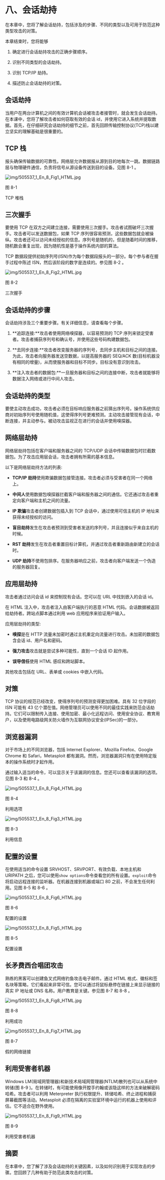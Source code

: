# 八、会话劫持

在本章中，您将了解会话劫持，包括涉及的步骤、不同的类型以及可用于防范这种类型攻击的对策。

本章结束时，您将能够

1.  确定进行会话劫持攻击的正确步骤顺序。

2.  识别不同类型的会话劫持。

3.  识别 TCP/IP 劫持。

4.  描述防止会话劫持的对策。

## 会话劫持

当用户在两台计算机之间的有效计算机会话被攻击者接管时，就会发生会话劫持。在本课中，您将了解攻击者如何窃取有效的会话 id，并使用它进入系统并提取数据。首先，在仔细研究会话劫持的细节之前，首先回顾传输控制协议(TCP)栈以建立坚实的理解基础是很重要的。

## TCP 栈

报头确保传输数据的可靠性。网络层允许数据报从源到目的地每次一跳。数据链路层与物理硬件通信，负责将信号从源设备传送到目的设备。见图 8-1 。

![img/505537_1_En_8_Fig1_HTML.jpg](img/505537_1_En_8_Fig1_HTML.jpg)

图 8-1

TCP 堆栈

## 三次握手

要使用 TCP 在双方之间建立连接，需要使用三次握手。攻击者试图破坏三次握手。攻击者可以发送数据包，如果 TCP 序列很容易预测，这些数据包就会被操纵。攻击者还可以访问未经授权的信息。序列号是随机的，但是随着时间的推移，随机数会重复出现，因为随机性是基于操作系统内部的算法。

TCP 数据段提供初始序列号(ISN)作为每个数据段报头的一部分。每个参与者在握手过程中陈述 ISN，然后该阶段的数字是连续的。参见图 8-2 。

![img/505537_1_En_8_Fig2_HTML.jpg](img/505537_1_En_8_Fig2_HTML.jpg)

图 8-2

三次握手

## 会话劫持的步骤

会话劫持涉及三个重要步骤。有关详细信息，请查看每个步骤。

1.  **追踪连接:**攻击者使用网络嗅探器，以容易预测的 TCP 序列来锁定受害者。攻击者捕获序列号和确认号，并使用这些号码构建数据包。

2.  **去同步连接:**攻击者改变服务器的序列号，去同步主机和目标之间的连接。为此，攻击者向服务器发送空数据，以提高服务器的 SEQ/ACK 数(目标机器没有相同的增量)，从而使服务器和目标不同步。目标没有意识到攻击。

3.  **注入攻击者的数据包:**一旦服务器和目标之间的连接中断，攻击者就能够将数据注入网络或进行中间人攻击。

## 会话劫持的类型

要使主动攻击成功，攻击者必须在目标响应服务器之前猜出序列号。操作系统供应商对初始序列号使用随机值，这使得序列号更难预测。主动攻击接管现有会话，中断连接，并主动参与。被动攻击监视正在进行的会话并使用嗅探器。

## 网络层劫持

网络层劫持包括在客户端和服务器之间的 TCP/UDP 会话中传输数据包时拦截数据包。为了攻击应用层会话，攻击者拥有所需的基本信息。

以下是网络层劫持方法的列表:

*   **TCP/IP 劫持**使用欺骗数据包接管连接。攻击者必须与受害者在同一个网络上。

*   **中间人**使用数据包嗅探器拦截客户端和服务器之间的通信。它还通过攻击者重定向客户端和主机之间的流量。

*   **IP 欺骗**攻击者创建数据包插入到 TCP 会话中，通过使用可信主机的 IP 地址来获得未经授权的访问。

*   **盲目劫持**发生在攻击者预测到受害者发送的序列号，并且连接似乎来自主机的时候。

*   **RST 劫持**发生在攻击者重置目标计算机，并通过攻击者重新路由新建立的会话时。

*   **UDP 劫持**不使用包排序。在服务器响应之前，攻击者向客户端发送一个伪造的服务器回复。

## 应用层劫持

攻击者通过访问会话 id 来控制现有会话。您可以在 URL 中找到嵌入的会话 id。

在 HTML 注入中，攻击者注入由客户端执行的恶意 HTML 代码。会话数据被返回给劫持者。跨站点脚本通过利用 web 应用程序来验证用户输入。

应用层劫持的类型:

*   **嗅探**是在 HTTP 流量未加密时通过主机重定向流量进行攻击。未加密的数据包含会话 id、用户名和密码。

*   **强力攻击**攻击就是尝试多种可能性，直到一个会话 ID 起作用。

*   **误导信任**使用 HTML 感叹和跨站脚本。

其他攻击包括在 URL、表单或 cookies 中嵌入代码。

## 对策

TCP 协议的规范已经改变，使得序列号的预测变得更加困难。具有 32 位字段的 ISN 可能有 43 亿个潜在值。网络管理员可以使用不同的最佳实践来防范会话劫持。它们可以限制传入连接、使用加密、最小化远程访问、使用安全协议、教育用户，以及使用电路级网关防火墙作为互联网协议安全(IPSec)的一部分。

## 浏览器漏洞

对于市场上的不同浏览器，包括 Internet Explorer、Mozilla Firefox、Google Chrome 和 Safari，Metasploit 都有漏洞。然而，浏览器漏洞只有在使用特定版本的操作系统时才起作用。

通过输入适当的命令，可以显示关于该漏洞的信息。您还可以查看该漏洞的选项。见图 8-3 和 8-4 。

![img/505537_1_En_8_Fig4_HTML.jpg](img/505537_1_En_8_Fig4_HTML.jpg)

图 8-4

利用选项

![img/505537_1_En_8_Fig3_HTML.jpg](img/505537_1_En_8_Fig3_HTML.jpg)

图 8-3

利用信息

## 配置的设置

在使用适当的命令设置 SRVHOST、SRVPORT、有效负载、本地主机和 URIPATH 之后，您可以使用`show options`命令查看您的所有设置。`exploit`命令将启动远程连接的监听器。在机器连接到机器或端口 80 之前，不会发生任何利用。见图 8-5 和 8-6 。

![img/505537_1_En_8_Fig6_HTML.jpg](img/505537_1_En_8_Fig6_HTML.jpg)

图 8-6

配置的设置

![img/505537_1_En_8_Fig5_HTML.jpg](img/505537_1_En_8_Fig5_HTML.jpg)

图 8-5

配置设置

## 长矛费西合唱团攻击

熟练的黑客可以创建鱼叉式网络钓鱼攻击电子邮件。通过 HTML 格式、徽标和签名块等策略，它们看起来非常可信。您可以通过将鼠标悬停在链接上来显示链接的真实 IP 地址或 DNS 名称。用户教育是关键。参见图 8-7 和 8-8 。

![img/505537_1_En_8_Fig8_HTML.jpg](img/505537_1_En_8_Fig8_HTML.jpg)

图 8-8

利用成功

![img/505537_1_En_8_Fig7_HTML.jpg](img/505537_1_En_8_Fig7_HTML.jpg)

图 8-7

假的网络链接

## 利用受害者机器

Windows LM(局域网管理器)和新技术局域网管理器(NTLM)散列也可以从系统中转储(图 8-9 )。在转储时，有可能使用像开膛手约翰或该隐这样的方法来破解密码哈希。攻击者可以利用 Meterpreter 执行权限提升、转储哈希、终止进程和捕获屏幕截图等活动。Metasploit 必须在隔离的实验室环境中运行的机器上使用和评估。它不适合在野外使用。

![img/505537_1_En_8_Fig9_HTML.jpg](img/505537_1_En_8_Fig9_HTML.jpg)

图 8-9

利用受害者机器

## 摘要

在本章中，您了解了涉及会话劫持的关键因素，以及如何识别用于实现攻击的步骤。您回顾了几种有助于防范此类攻击的对策。